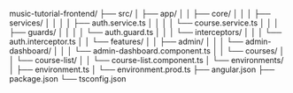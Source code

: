 music-tutorial-frontend/
├── src/
│   ├── app/
│   │   ├── core/
│   │   │   ├── services/
│   │   │   │   ├── auth.service.ts
│   │   │   │   └── course.service.ts
│   │   │   ├── guards/
│   │   │   │   └── auth.guard.ts
│   │   │   └── interceptors/
│   │   │       └── auth.interceptor.ts
│   │   └── features/
│   │       ├── admin/
│   │       │   └── admin-dashboard/
│   │       │       └── admin-dashboard.component.ts
│   │       └── courses/
│   │           └── course-list/
│   │               └── course-list.component.ts
│   └── environments/
│       ├── environment.ts
│       └── environment.prod.ts
├── angular.json
├── package.json
└── tsconfig.json

